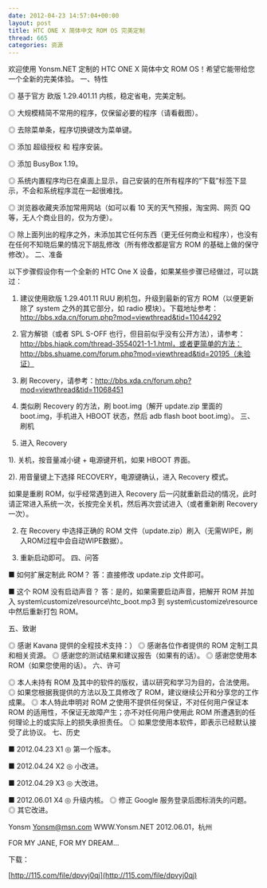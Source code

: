 ```yaml
---
date: 2012-04-23 14:57:04+00:00
layout: post
title: HTC ONE X 简体中文 ROM OS 完美定制
thread: 665
categories: 资源
---
```


欢迎使用 Yonsm.NET 定制的 HTC ONE X 简体中文 ROM OS！希望它能带给您一个全新的完美体验。<!-- more -->
一、特性

◎ 基于官方 欧版 1.29.401.11 内核，稳定省电，完美定制。

◎ 大规模精简不常用的程序，仅保留必要的程序（请看截图）。

◎ 去除菜单条，程序切换键改为菜单键。

◎ 添加 超级授权 和 程序安装。

◎ 添加 BusyBox 1.19。

◎ 系统内置程序均已在桌面上显示，自己安装的在所有程序的“下载”标签下显示，不会和系统程序混在一起很难找。

◎ 浏览器收藏夹添加常用网站（如可以看 10 天的天气预报，淘宝网、网页 QQ等，无人个商业目的，仅为方便）。

◎ 除上面列出的程序之外，未添加其它任何东西（更无任何商业和程序），也没有在任何不知晓后果的情况下胡乱修改（所有修改都是官方 ROM 的基础上做的保守修改）。
二、准备

以下步骤假设你有一个全新的 HTC One X 设备，如果某些步骤已经做过，可以跳过：

1. 建议使用欧版 1.29.401.11 RUU 刷机包，升级到最新的官方 ROM（以便更新除了 system 之外的其它部分，如 radio 模块）。下载地址参考：http://bbs.xda.cn/forum.php?mod=viewthread&tid=11044292

2. 官方解锁（或者 SPL S-OFF 也行，但目前似乎没有公开方法），请参考：http://bbs.hiapk.com/thread-3554021-1-1.html，或者更简单的方法：http://bbs.shuame.com/forum.php?mod=viewthread&tid=20195（未验证）

3. 刷 Recovery，请参考：http://bbs.xda.cn/forum.php?mod=viewthread&tid=11068451

4. 类似刷 Recovery 的方法，刷 boot.img（解开 update.zip 里面的 boot.img，手机进入 HBOOT 状态，然后 adb flash boot boot.img）。
三、刷机

1. 进入 Recovery

1). 关机，按音量减小键 + 电源键开机，如果 HBOOT 界面。

2). 用音量键上下选择 RECOVERY，电源键确认，进入 Recovery 模式。

如果是重刷 ROM，似乎经常遇到进入 Recovery 后一闪就重新启动的情况，此时请正常进入系统一次，长按完全关机，然后再次尝试进入（或者重新刷 Recovery 一次）。

2. 在 Recovery 中选择正确的 ROM 文件（update.zip）刷入（无需WIPE，刷入ROM过程中会自动WIPE数据）。

3. 重新启动即可。
四、问答

■ 如何扩展定制此 ROM？
答：直接修改 update.zip 文件即可。

■ 这个 ROM 没有启动声音？
答：是的，如果需要启动声音，把解开 ROM 并加入 system\customize\resource\htc_boot.mp3 到 system\customize\resource 中然后重新打包 ROM。

五、致谢

◎ 感谢 Kavana 提供的全程技术支持：）
◎ 感谢各位作者提供的 ROM 定制工具和相关资源。
◎ 感谢您的测试结果和建议报告（如果有的话）。
◎ 感谢您使用本 ROM（如果您使用的话）。
六、许可

◎ 本人未持有 ROM 及其中的软件的版权，请以研究和学习为目的，合法使用。
◎ 如果您根据我提供的方法以及工具修改了 ROM，建议继续公开和分享您的工作成果。
◎ 本人特此申明对 ROM 之使用不提供任何保证，不对任何用户保证本 ROM 的适用性，不保证无故障产生；亦不对任何用户使用此 ROM 所遭遇到的任何理论上的或实际上的损失承担责任。
◎ 如果您使用本软件，即表示已经默认接受了此协议。
七、历史

■ 2012.04.23 X1
◎ 第一个版本。

■ 2012.04.24 X2
◎ 小改进。

■ 2012.04.29 X3
◎ 大改进。

■ 2012.06.01 X4
◎ 升级内核。
◎ 修正 Google 服务登录后图标消失的问题。
◎ 其它改进。

Yonsm
Yonsm@msn.com
WWW.Yonsm.NET
2012.06.01，杭州

FOR MY JANE, FOR MY DREAM...

 

下载：

[http://115.com/file/dpvyj0qj](http://115.com/file/dpvyj0qj)

 

 

 
